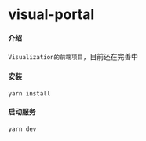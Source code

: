 # visual-portal


#### 介绍
 `Visualization的前端项目`，目前还在完善中


#### 安装
```shell
yarn install 
```
#### 启动服务
```shell
yarn dev

```


